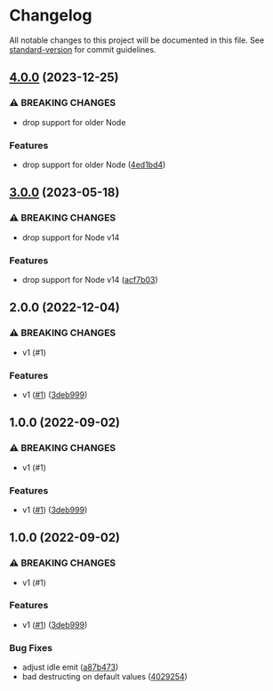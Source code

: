 # Changelog

All notable changes to this project will be documented in this file. See [standard-version](https://github.com/conventional-changelog/standard-version) for commit guidelines.

## [4.0.0](https://github.com/metcoder95/tiny-pool/compare/v3.0.0...v4.0.0) (2023-12-25)


### ⚠ BREAKING CHANGES

* drop support for older Node

### Features

* drop support for older Node ([4ed1bd4](https://github.com/metcoder95/tiny-pool/commit/4ed1bd44901aa93839ba6a8f3ce58887ff8f9a62))

## [3.0.0](https://github.com/metcoder95/tiny-pool/compare/v2.0.0...v3.0.0) (2023-05-18)


### ⚠ BREAKING CHANGES

* drop support for Node v14

### Features

* drop support for Node v14 ([acf7b03](https://github.com/metcoder95/tiny-pool/commit/acf7b03a10143ae06420b8daba3a4f07cc14fb05))

## 2.0.0 (2022-12-04)


### ⚠ BREAKING CHANGES

* v1 (#1)

### Features

* v1 ([#1](https://github.com/metcoder95/tiny-pool/issues/1)) ([3deb999](https://github.com/metcoder95/tiny-pool/commit/3deb9995cf722b6acaa4c6ffecc7704cf4e95add))

## 1.0.0 (2022-09-02)


### ⚠ BREAKING CHANGES

* v1 (#1)

### Features

* v1 ([#1](https://github.com/metcoder95/tiny-pool/issues/1)) ([3deb999](https://github.com/metcoder95/tiny-pool/commit/3deb9995cf722b6acaa4c6ffecc7704cf4e95add))

## 1.0.0 (2022-09-02)


### ⚠ BREAKING CHANGES

* v1 (#1)

### Features

* v1 ([#1](https://github.com/metcoder95/tiny-pool/issues/1)) ([3deb999](https://github.com/metcoder95/tiny-pool/commit/3deb9995cf722b6acaa4c6ffecc7704cf4e95add))


### Bug Fixes

* adjust idle emit ([a87b473](https://github.com/metcoder95/tiny-pool/commit/a87b47321d2870e1eac88a3450e7596b559477b1))
* bad destructing on default values ([4029254](https://github.com/metcoder95/tiny-pool/commit/4029254ef79bd7a345a0a57145a267f4246ddad9))
